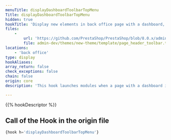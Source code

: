 ```yaml
---
menuTitle: displayDashboardToolbarTopMenu
Title: displayDashboardToolbarTopMenu
hidden: true
hookTitle: 'Display new elements in back office page with a dashboard, on top Menu'
files:
    -
        url: 'https://github.com/PrestaShop/PrestaShop/blob/8.0.x/admin-dev/themes/new-theme/template/page_header_toolbar.tpl'
        file: admin-dev/themes/new-theme/template/page_header_toolbar.tpl
locations:
    - 'back office'
type: display
hookAliases: 
array_return: false
check_exceptions: false
chain: false
origin: core
description: 'This hook launches modules when a page with a dashboard is displayed'

---
```


{{% hookDescriptor %}}

## Call of the Hook in the origin file

```php
{hook h='displayDashboardToolbarTopMenu'}
```
